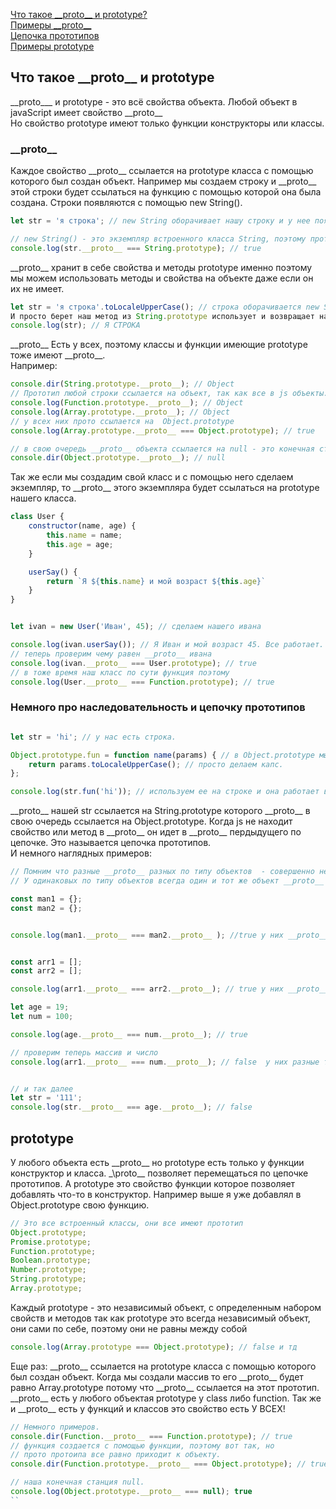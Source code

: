 [Что такое \_\_proto__ и prototype?](#protoAndPrototype)<br>
[Примеры \_\_proto__](#proto)<br>
[Цепочка прототипов](#цепь)<br>
[Примеры prototype](#prototype)<br>

## <a name="protoAndPrototype"> Что такое \_\_proto__ и prototype </a>
\_\_proto___ и prototype - это всё свойства объекта.
Любой объект в javaScript имеет свойство \_\_proto__<br>
Но свойство prototype имеют только функции конструкторы или классы. 
### <a name ="proto"> \_\_proto__ </a>
Каждое свойство \_\_proto__ ссылается на prototype класса с помощью которого был создан объект.
Например мы создаем строку и \_\_proto__ этой строки будет ссылаться на функцию с помощью которой она была создана. Строки появляются с помощью new String().
```javaScript
let str = 'я строка'; // new String оборачивает нашу строку и у нее появляется __proto__

// new String() - это экземпляр встроенного класса String, поэтому прото экземпляра ровно прототипу своего класса.
console.log(str.__proto__ === String.prototype); // true

```
\_\_proto__ хранит в себе свойства и методы prototype именно поэтому мы можем использовать методы и свойства на объекте даже если он их не имеет.
```javaScript
let str = 'я строка'.toLocaleUpperCase(); // строка оборачивается new String и имеет __proto__ ссылающее нас на главную функцию String.prototype.
И просто берет наш метод из String.prototype использует и возвращает нам измененную строку.
console.log(str); // Я СТРОКА
```
\_\_proto__ Есть у всех, поэтому классы и функции имеющие prototype тоже имеют \_\_proto__.<br>
Например:<br>
```javaScript
console.dir(String.prototype.__proto__); // Object
// Прототип любой строки ссылается на объект, так как все в js объекты. Это будет касаться любого типа данных.
console.log(Function.prototype.__proto__); // Object
console.log(Array.prototype.__proto__); // Object
// у всех них прото ссылается на  Object.prototype
console.log(Array.prototype.__proto__ === Object.prototype); // true

// в свою очередь __proto__ объекта ссылается на null - это конечная станция.
console.dir(Object.prototype.__proto__); // null
```
Так же если мы создадим свой класс и с помощью него сделаем экземпляр, то \_\_proto__ этого экземпляра будет ссылаться на prototype нашего класса.
```javaScript
class User {
    constructor(name, age) {
        this.name = name;
        this.age = age;
    }

    userSay() {
        return `Я ${this.name} и мой возраст ${this.age}`
    }
}


let ivan = new User('Иван', 45); // сделаем нашего ивана

console.log(ivan.userSay()); // Я Иван и мой возраст 45. Все работает.
// теперь проверим чему равен __proto__ ивана
console.log(ivan.__proto__ === User.prototype); // true
// в тоже время наш класс по сути функция поэтому
console.log(User.__proto__ === Function.prototype); // true
```
### <a name="цепь"> Немного про наследовательность и цепочку прототипов </a>
```javaScript

let str = 'hi'; // у нас есть строка.

Object.prototype.fun = function name(params) { // в Object.prototype мы добавили свою функцию.
    return params.toLocaleUpperCase(); // просто делаем капс.
};

console.log(str.fun('hi')); // используем ее на строке и она работает выдовая нам HI
```
\_\_proto__ нашей str ссылается на String.prototype которого \_\_proto__ в свою очередь ссылается на Object.prototype.
Когда js не находит свойство или метод в \_\_proto__ он идет в \_\_proto__ пердыдущего по цепочке. Это называется цепочка прототипов.<br>
И немного наглядных примеров:
```javaScript
// Помним что разные __proto__ разных по типу объектов  - совершенно независимые разные объекты.
// У одинаковых по типу объектов всегда один и тот же объект __proto__ ( они равны)

const man1 = {};
const man2 = {};


console.log(man1.__proto__ === man2.__proto__ ); //true у них __proto__ один и тот же, какой то 3 объект


const arr1 = [];
const arr2 = [];

console.log(arr1.__proto__ === arr2.__proto__); // true у них __proto__  так же равны 

let age = 19;
let num = 100;

console.log(age.__proto__ === num.__proto__); // true

// проверим теперь массив и число
console.log(arr1.__proto__ === num.__proto__); // false  у них разные типы объекта


// и так далее
let str = '111';
console.log(str.__proto__ === age.__proto__); // false
```
## <a name="prototype"> prototype </a>
У любого объекта есть \_\_proto__ но prototype есть только у функции конструктор и класса. \_\proto__ позволяет перемещаться по цепочке прототипов. А prototype это свойство функции  которое позволяет добавлять что-то в конструктор. Например выше я уже добавлял в Object.prototype свою функцию.
```javaScript
// Это все встроенный классы, они все имеют прототип
Object.prototype;
Promise.prototype;
Function.prototype;
Boolean.prototype;
Number.prototype;
String.prototype;
Array.prototype;
```
Каждый prototype  - это независимый объект, с определенным  набором свойств и методов
так как prototype это всегда независимый объект, они сами по себе, поэтому они не равны между собой
```javaScript
console.log(Array.prototype === Object.prototype); // false и тд
```
Еще раз:
\_\_proto__ ссылается на prototype класса с помощью которого был создан объект.
Когда мы создали массив то его \_\_proto__ будет равно Array.prototype
потому что \_\_proto__ ссылается на этот прототип.
\_\_proto__ есть у любого объектая
prototype у class либо function. Так же и \_\_proto__ есть у функций и классов это свойство есть У ВСЕХ!
```javaScript
// Немного примеров.
console.dir(Function.__proto__ === Function.prototype); // true
// функция создается с помощью функции, поэтому вот так, но 
// прото протоипа все равно приходит к объекту.
console.dir(Function.prototype.__proto__ === Object.prototype); // true

// наша конечная станция null.
console.log(Object.prototype.__proto__ === null); true
``
